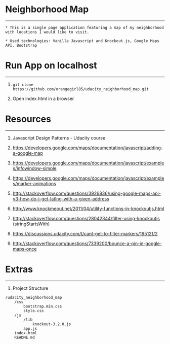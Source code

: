 # Neighborhood Map
--------------

    * This is a single page application featuring a map of my neighborhood with locations I would like to visit.

    * Used technologies: Vanilla Javascript and Knockout.js, Google Maps API, Bootstrap



# Run App on localhost
-----------------------

1. `git clone https://github.com/orangegirl85/udacity_neighborhood_map.git`

2. Open index.html in a browser



# Resources
----------
1. Javascript Design Patterns - Udacity course

2. https://developers.google.com/maps/documentation/javascript/adding-a-google-map

3. https://developers.google.com/maps/documentation/javascript/examples/infowindow-simple

4. https://developers.google.com/maps/documentation/javascript/examples/marker-animations

5. http://stackoverflow.com/questions/3926836/using-google-maps-api-v3-how-do-i-get-latlng-with-a-given-address

6. http://www.knockmeout.net/2011/04/utility-functions-in-knockoutjs.html

7. http://stackoverflow.com/questions/28042344/filter-using-knockoutjs (stringStartsWith)

8. https://discussions.udacity.com/t/cant-get-to-filter-markers/195121/2

9. http://stackoverflow.com/questions/7339200/bounce-a-pin-in-google-maps-once


# Extras
----------
1. Project Structure
```
/udacity_neighborhood_map
    /css
        bootstrap.min.css
        style.css
    /js
        /lib
            knockout-3.2.0.js
        app.js
    index.html
    README.md
```